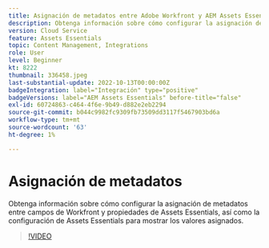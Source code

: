 ```yaml
---
title: Asignación de metadatos entre Adobe Workfront y AEM Assets Essentials
description: Obtenga información sobre cómo configurar la asignación de metadatos entre campos de Workfront y propiedades de Assets Essentials, así como la configuración de Assets Essentials para mostrar los metadatos asignados.
version: Cloud Service
feature: Assets Essentials
topic: Content Management, Integrations
role: User
level: Beginner
kt: 8222
thumbnail: 336458.jpeg
last-substantial-update: 2022-10-13T00:00:00Z
badgeIntegration: label="Integración" type="positive"
badgeVersions: label="AEM Assets Essentials" before-title="false"
exl-id: 60724863-c464-4f6e-9b49-d882e2eb2294
source-git-commit: b044c9982fc9309fb73509dd3117f5467903bd6a
workflow-type: tm+mt
source-wordcount: '63'
ht-degree: 1%

---
```


# Asignación de metadatos

Obtenga información sobre cómo configurar la asignación de metadatos entre campos de Workfront y propiedades de Assets Essentials, así como la configuración de Assets Essentials para mostrar los valores asignados.

>[!VIDEO](https://video.tv.adobe.com/v/336458?quality=12&learn=on)
